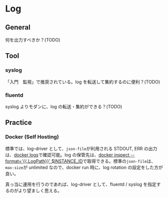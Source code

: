 # Log

## General

何を出力すべきか？(TODO)

## Tool

### syslog

「入門　監視」で推奨されている。log を転送して集約するのに便利？(TODO)

### fluentd

syslog よりモダンに、log の転送・集約ができる？(TODO)

## Practice

### Docker (Self Hosting)

標準では、log-driver として、`json-file`が利用される STDOUT, ERR の出力は、[docker logs](https://docs.docker.com/reference/cli/docker/container/logs/)で確認可能。log の保管先は、[docker inspect --format='{{.LogPath}}' $INSTANCE_ID](https://docs.docker.com/reference/cli/docker/inspect/#get-an-instances-log-path)で取得できる。標準の`json-file`は、`max-size`が unlimited なので、docker run 時に、log rotation の設定をした方が良い。

真っ当に運用を行うのであれば、log-driver として、fluentd / syslog を指定するのがより望ましく思える。
